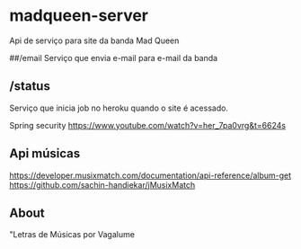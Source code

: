 # madqueen-server

Api de serviço para site da banda Mad Queen

##/email
Serviço que envia e-mail para e-mail da banda

## /status
Serviço que inicia job no heroku quando o site é acessado.


Spring security
https://www.youtube.com/watch?v=her_7pa0vrg&t=6624s

## Api músicas
https://developer.musixmatch.com/documentation/api-reference/album-get
https://github.com/sachin-handiekar/jMusixMatch

## About
"Letras de Músicas por Vagalume